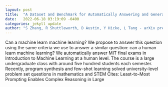 ```yaml
---
layout: post
title:  "A Dataset and Benchmark for Automatically Answering and Generating Machine Learning Final Exams"
date:   2022-06-18 03:19:09 -0400
categories: jekyll update
author: "S Zhang, R Shuttleworth, D Austin, Y Hicke, L Tang - arXiv preprint arXiv , 2022"
---
```

Can a machine learn machine learning? We propose to answer this question using the same criteria we use to answer a similar question: can a human learn machine learning? We automatically answer MIT final exams in Introduction to Machine Learning at a human level. The course is a large undergraduate class with around five hundred students each semester. Recently, program synthesis and few-shot learning solved university-level problem set questions in mathematics and STEM 
Cites: Least-to-Most Prompting Enables Complex Reasoning in Large